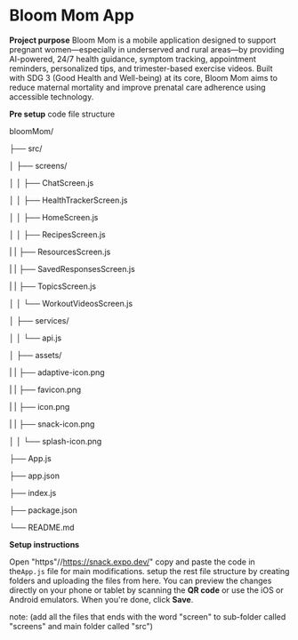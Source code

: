 # Bloom Mom App

**Project purpose**
Bloom Mom is a mobile application designed to support pregnant women—especially in underserved and rural areas—by providing AI-powered, 24/7 health guidance, symptom tracking, appointment reminders, personalized tips, and trimester-based exercise videos. Built with SDG 3 (Good Health and Well-being) at its core, Bloom Mom aims to reduce maternal mortality and improve prenatal care adherence using accessible technology.

**Pre setup**
code file structure

bloomMom/

├── src/

│   ├── screens/

│   │   ├── ChatScreen.js

│   │   ├── HealthTrackerScreen.js

│   │   ├── HomeScreen.js

│   │   ├── RecipesScreen.js

|   |   ├── ResourcesScreen.js

|   |   ├── SavedResponsesScreen.js

|   |   ├── TopicsScreen.js

│   │   └── WorkoutVideosScreen.js

│   ├── services/

│   │   └── api.js

│   ├── assets/

|   |   ├── adaptive-icon.png

|   |   ├── favicon.png

|   |   ├── icon.png

|   |   ├── snack-icon.png

│   │   └── splash-icon.png

├── App.js

├── app.json

├── index.js

├── package.json

└── README.md

**Setup instructions**

Open "https"//https://snack.expo.dev/" copy and paste the code in the`App.js` file for main modifications. setup the rest file structure by creating folders and uploading the files from here. You can preview the changes directly on your phone or tablet by scanning the **QR code** or use the iOS or Android emulators. When you're done, click **Save**.

note: (add all the files that ends with the word "screen" to sub-folder called "screens" and main folder called "src")


